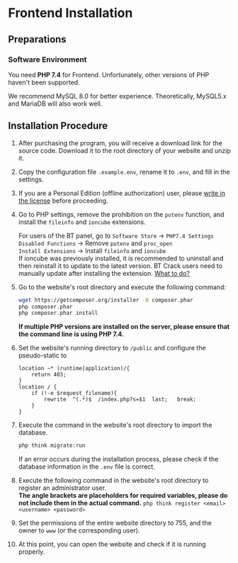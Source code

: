 # Frontend Installation

## Preparations

### Software Environment

You need **PHP 7.4** for Frontend. Unfortunately, other versions of PHP haven't been supported.

We recommend MySQL 8.0 for better experience. Theoretically, MySQL5.x and MariaDB will also work well.

## Installation Procedure

1. After purchasing the program, you will receive a download link for the source code. Download it to the root directory of your website and unzip it.
2. Copy the configuration file `.example.env`, rename it to `.env`, and fill in the settings.
3. If you are a Personal Edition (offline authorization) user, please [write in the license](license-manual) before proceeding.
4. Go to PHP settings, remove the prohibition on the `putenv` function, and install the `fileinfo` and `ioncube` extensions.

   For users of the BT panel, go to `Software Store` -> `PHP7.4 Settings`<br>
   `Disabled Functions` -> Remove `putenv` and `proc_open`<br>
   `Install Extensions` -> Install `fileinfo` and `ioncube`<br>
   If ioncube was previously installed, it is recommended to uninstall and then reinstall it to update to the latest version.
   BT Crack users need to manually update after installing the extension. [What to do?](../others/ioncube-error.md)
5. Go to the website's root directory and execute the following command:

   ```bash
   wget https://getcomposer.org/installer -O composer.phar
   php composer.phar
   php composer.phar install
   ```

   **If multiple PHP versions are installed on the server, please ensure that the command line is using PHP 7.4.**

6. Set the website's running directory to `/public` and configure the pseudo-static to
   ```nginx
   location ~* (runtime|application)/{    
       return 403;
   }
   location / {
       if (!-e $request_filename){
           rewrite  ^(.*)$  /index.php?s=$1  last;   break;
       }
   }
   ```
7. Execute the command in the website's root directory to import the database.

   ```bash
   php think migrate:run
   ```
   If an error occurs during the installation process, please check if the database information in the `.env` file is correct.

8. Execute the following command in the website's root directory to register an administrator user. <br>
   **The angle brackets are placeholders for required variables, please do not include them in the actual command.**
   `php think register <email> <username> <password>`

9. Set the permissions of the entire website directory to 755, and the owner to `www` (or the corresponding user).

10. At this point, you can open the website and check if it is running properly.



